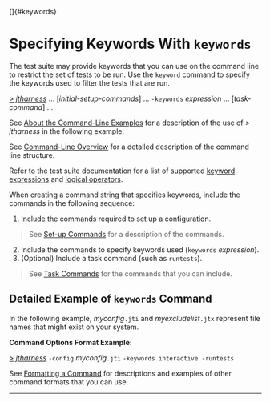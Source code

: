 <!---
  $Id$

  Copyright (c) 2001, 2024, Oracle and/or its affiliates. All rights reserved.
  DO NOT ALTER OR REMOVE COPYRIGHT NOTICES OR THIS FILE HEADER.

  This code is free software; you can redistribute it and/or modify it
  under the terms of the GNU General Public License version 2 only, as
  published by the Free Software Foundation.  Oracle designates this
  particular file as subject to the "Classpath" exception as provided
  by Oracle in the LICENSE file that accompanied this code.

  This code is distributed in the hope that it will be useful, but WITHOUT
  ANY WARRANTY; without even the implied warranty of MERCHANTABILITY or
  FITNESS FOR A PARTICULAR PURPOSE.  See the GNU General Public License
  version 2 for more details (a copy is included in the LICENSE file that
  accompanied this code).

  You should have received a copy of the GNU General Public License version
  2 along with this work; if not, write to the Free Software Foundation,
  Inc., 51 Franklin St, Fifth Floor, Boston, MA 02110-1301 USA.

  Please contact Oracle, 500 Oracle Parkway, Redwood Shores, CA 94065 USA
  or visit www.oracle.com if you need additional information or have any
  questions.
-->

[]{#keywords}

# Specifying Keywords With `keywords`

The test suite may provide keywords that you can use on the command line to restrict the set of
tests to be run. Use the `keyword` command to specify the keywords used to filter the tests that are
run.

[*\> jtharness*](aboutExamples.html) \... \[*initial-setup-commands*\] \... `-keywords` *expression*
\... \[*task-command*\] \...

See [About the Command-Line Examples](aboutExamples.html) for a description of the use of *\>
jtharness* in the following example.

See [Command-Line Overview](commandLine.html) for a detailed description of the command line
structure.

Refer to the test suite documentation for a list of supported [keyword
expressions](../confEdit/keywords.html#ListofExpressions) and [logical
operators](../confEdit/keywords.html#ListofOperators).

When creating a command string that specifies keywords, include the commands in the following
sequence:

1.  Include the commands required to set up a configuration.

> See [Set-up Commands](setupCommands.html) for a description of the commands.

2.  Include the commands to specify keywords used (`keywords` *expression*).
3.  (Optional) Include a task command (such as `runtests`).

> See [Task Commands](taskCommands.html) for the commands that you can include.

## Detailed Example of `keywords` Command

In the following example, *myconfig*`.jti` and *myexcludelist*`.jtx` represent file names that might
exist on your system.

**Command Options Format Example:**

[*\> jtharness*](aboutExamples.html) `-config` *myconfig*`.jti` `-keywords interactive -runtests`

See [Formatting a Command](formatCommands.html) for descriptions and examples of other command
formats that you can use.

----------------------------------------------------------------------------------------------------


